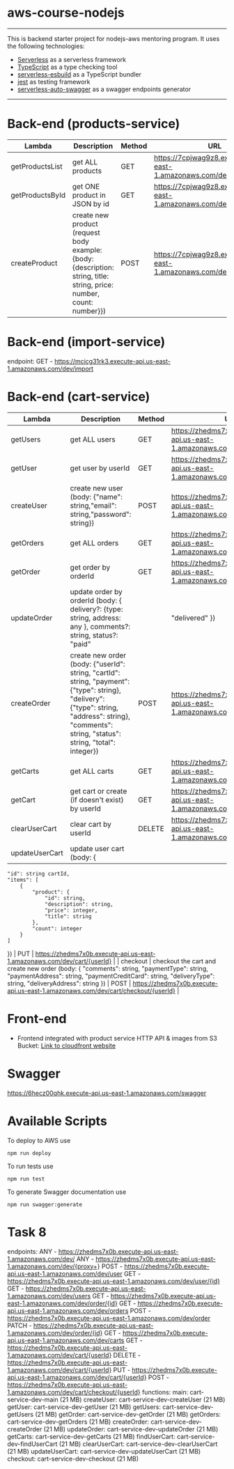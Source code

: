 # aws-course-nodejs
___

This is backend starter project for nodejs-aws mentoring program. It uses the following technologies:

- [Serverless](https://serverless.com/) as a serverless framework
- [TypeScript](https://www.typescriptlang.org/) as a type checking tool
- [serverless-esbuild](https://www.serverless.com/plugins/serverless-esbuild) as a TypeScript bundler
- [jest](https://jestjs.io/) as testing framework
- [serverless-auto-swagger](https://github.com/completecoding/serverless-auto-swagger) as a swagger endpoints generator
___

# Back-end (products-service)

| Lambda          | Description                   | Method | URL                                                                                                      |
| --------------- | ----------------------------- | ------ |----------------------------------------------------------------------------------------------------------|
| getProductsList | get ALL products              | GET    | https://7cpjwag9z8.execute-api.us-east-1.amazonaws.com/dev/products                                      |
| getProductsById | get ONE product in JSON by id | GET    | https://7cpjwag9z8.execute-api.us-east-1.amazonaws.com/dev/products/{id} |
| createProduct | create new product (request body example: {body: {description: string, title: string, price: number, count: number}}) | POST    | https://7cpjwag9z8.execute-api.us-east-1.amazonaws.com/dev/products |

# Back-end (import-service)
endpoint: GET - https://mcicg31rk3.execute-api.us-east-1.amazonaws.com/dev/import

# Back-end (cart-service)

| Lambda          | Description                   | Method | URL                                                                                                      |
| --------------- | ----------------------------- | ------ |----------------------------------------------------------------------------------------------------------|
| getUsers        | get ALL users                 | GET    | https://zhedms7x0b.execute-api.us-east-1.amazonaws.com/dev/users                                         |
| getUser         | get user by userId            | GET    | https://zhedms7x0b.execute-api.us-east-1.amazonaws.com/dev/user/{id}                                     |
| createUser      | create new user (body: {"name": string,"email": string,"password": string}) | POST   | https://zhedms7x0b.execute-api.us-east-1.amazonaws.com/dev/user                                          |
| getOrders       | get ALL orders                | GET    | https://zhedms7x0b.execute-api.us-east-1.amazonaws.com/dev/orders                                        |
| getOrder        | get order by orderId          | GET    | https://zhedms7x0b.execute-api.us-east-1.amazonaws.com/dev/order/{id}                                    |
| updateOrder     | update order by orderId (body: { delivery?: {type: string, address: any }, comments?: string, status?: "paid" || "delivered" }) | PATCH  | https://zhedms7x0b.execute-api.us-east-1.amazonaws.com/dev/order/{id}                                    |
| createOrder     | create new order (body: {"userId": string, "cartId": string, "payment": {"type": string}, "delivery": {"type": string, "address": string},   "comments": string, "status": string, "total": integer}) | POST   | https://zhedms7x0b.execute-api.us-east-1.amazonaws.com/dev/order                                  |
| getCarts        | get ALL carts                 | GET    | https://zhedms7x0b.execute-api.us-east-1.amazonaws.com/dev/carts                                         |
| getCart         | get cart or create (if doesn't exist) by userId | GET    | https://zhedms7x0b.execute-api.us-east-1.amazonaws.com/dev/cart/{userId}                                         |
| clearUserCart   | clear cart by userId         | DELETE | https://zhedms7x0b.execute-api.us-east-1.amazonaws.com/dev/cart/{userId}                                         |
| updateUserCart  | update user cart (body: {
    "id": string cartId,
    "items": [
        {
            "product": {
                "id": string,
                "description": string,
                "price": integer,
                "title": string
            },
            "count": integer
        }
    ]
})             | PUT    | https://zhedms7x0b.execute-api.us-east-1.amazonaws.com/dev/cart/{userId}                                         |
| checkout        | checkout the cart and create new order (body: {
    "comments": string,
    "paymentType": string,
    "paymentAddress": string,
    "paymentCreditCard": string,
    "deliveryType": string,
    "deliveryAddress": string
})                 | POST   | https://zhedms7x0b.execute-api.us-east-1.amazonaws.com/dev/cart/checkout/{userId}                                         |

# Front-end

- Frontend integrated with product service HTTP API & images from S3 Bucket: [Link to cloudfront website](https://d2xxscw559wzra.cloudfront.net)

# Swagger

https://6hecz00qhk.execute-api.us-east-1.amazonaws.com/swagger

# Available Scripts

To deploy to AWS use

```
npm run deploy
```

To run tests use

```
npm run test
```
To generate Swagger documentation use

```
npm run swagger:generate
```


# Task 8
endpoints:
  ANY - https://zhedms7x0b.execute-api.us-east-1.amazonaws.com/dev/
  ANY - https://zhedms7x0b.execute-api.us-east-1.amazonaws.com/dev/{proxy+}
  POST - https://zhedms7x0b.execute-api.us-east-1.amazonaws.com/dev/user
  GET - https://zhedms7x0b.execute-api.us-east-1.amazonaws.com/dev/user/{id}
  GET - https://zhedms7x0b.execute-api.us-east-1.amazonaws.com/dev/users
  GET - https://zhedms7x0b.execute-api.us-east-1.amazonaws.com/dev/order/{id}
  GET - https://zhedms7x0b.execute-api.us-east-1.amazonaws.com/dev/orders
  POST - https://zhedms7x0b.execute-api.us-east-1.amazonaws.com/dev/order
  PATCH - https://zhedms7x0b.execute-api.us-east-1.amazonaws.com/dev/order/{id}
  GET - https://zhedms7x0b.execute-api.us-east-1.amazonaws.com/dev/carts
  GET - https://zhedms7x0b.execute-api.us-east-1.amazonaws.com/dev/cart/{userId}
  DELETE - https://zhedms7x0b.execute-api.us-east-1.amazonaws.com/dev/cart/{userId}
  PUT - https://zhedms7x0b.execute-api.us-east-1.amazonaws.com/dev/cart/{userId}
  POST - https://zhedms7x0b.execute-api.us-east-1.amazonaws.com/dev/cart/checkout/{userId}
functions:
  main: cart-service-dev-main (21 MB)
  createUser: cart-service-dev-createUser (21 MB)
  getUser: cart-service-dev-getUser (21 MB)
  getUsers: cart-service-dev-getUsers (21 MB)
  getOrder: cart-service-dev-getOrder (21 MB)
  getOrders: cart-service-dev-getOrders (21 MB)
  createOrder: cart-service-dev-createOrder (21 MB)
  updateOrder: cart-service-dev-updateOrder (21 MB)
  getCarts: cart-service-dev-getCarts (21 MB)
  findUserCart: cart-service-dev-findUserCart (21 MB)
  clearUserCart: cart-service-dev-clearUserCart (21 MB)
  updateUserCart: cart-service-dev-updateUserCart (21 MB)
  checkout: cart-service-dev-checkout (21 MB)